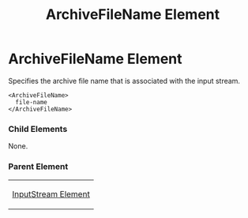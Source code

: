 ﻿---
title: ArchiveFileName Element
TOCTitle: ArchiveFileName Element
ms:assetid: 0b298525-ce4e-4a6f-be06-b7e0749f5df0
ms:mtpsurl: https://msdn.microsoft.com/en-us/library/Hh547024(v=VS.90)
ms:contentKeyID: 37836865
ms.date: 05/02/2012
mtps_version: v=VS.90
---

# ArchiveFileName Element

Specifies the archive file name that is associated with the input stream.

    <ArchiveFileName>
      file-name
    </ArchiveFileName>

### Child Elements

None.

### Parent Element

<table>
<colgroup>
<col style="width: 100%" />
</colgroup>
<tbody>
<tr class="odd">
<td><p><a href="inputstream-element.md">InputStream Element</a></p></td>
</tr>
</tbody>
</table>

